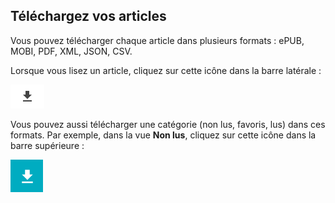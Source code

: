 
Téléchargez vos articles
------------------------

Vous pouvez télécharger chaque article dans plusieurs formats : ePUB,
MOBI, PDF, XML, JSON, CSV.

Lorsque vous lisez un article, cliquez sur cette icône dans la barre
latérale :

![Télécharger l'article](../../../img/user/download_article.png)

Vous pouvez aussi télécharger une catégorie (non lus, favoris, lus) dans
ces formats. Par exemple, dans la vue **Non lus**, cliquez sur cette
icône dans la barre supérieure :

![Télécharger l'article](../../../img/user/download_articles.png)
